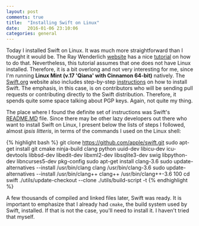 ```yaml
---
layout: post
comments: true
title:  "Installing Swift on Linux"
date:   2016-01-06 23:10:06
categories: general
---
```

Today I installed Swift on Linux. It was much more straightforward than I thought it would be. The Ray Wenderlich [website](http://www.raywenderlich.com/) has a nice [tutorial](http://www.raywenderlich.com/122189/introduction-to-open-source-swift-on-linux) on how to do that. Nevertheless, this tutorial assumes that one does not have Linux installed. Therefore, it is a bit overlong and not very interesting for me, since I'm running **Linux Mint (v.17 'Qiana' with Cinnamon 64-bit)** natively. The [Swift.org](http://www.swift.org) website also includes step-by-step [instructions](https://swift.org/download/#linux) on how to install Swift. The emphasis, in this case, is on contributors who will be sending pull requests or contributing directly to the Swift distribution. Therefore, it spends quite some space talking about PGP keys. Again, not quite my thing.

The place where I found the definite set of instructions was Swift's [README.MD](https://github.com/apple/swift/blob/master/README.md) file. Since there may be other lazy developers out there who want to install Swift on Linux, I present below the lists of steps I followed, almost *ipsis litteris*, in terms of the commands I used on the Linux shell:

{% highlight bash %}
git clone https://github.com/apple/swift.git
sudo apt-get install git cmake ninja-build clang python uuid-dev libicu-dev icu-devtools libbsd-dev libedit-dev libxml2-dev libsqlite3-dev swig libpython-dev libncurses5-dev pkg-config
sudo apt-get install clang-3.6
sudo update-alternatives --install /usr/bin/clang clang /usr/bin/clang-3.6
sudo update-alternatives --install /usr/bin/clang++ clang++ /usr/bin/clang++-3.6 100
cd swift
./utils/update-checkout --clone
./utils/build-script -t
{% endhighlight %}

A few thousands of compiled and linked files later, Swift was ready. It is important to emphasize that I already had ``cmake``, the build system used by Swift, installed. If that is not the case, you'll need to install it. I haven't tried that myself.
